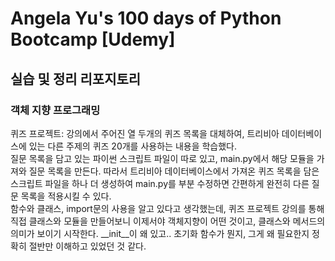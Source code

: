 <h1>
  Angela Yu's 100 days of Python Bootcamp [Udemy]
</h1>
<h2>실습 및 정리 리포지토리</h2>
<h3>객체 지향 프로그래밍</h3>
<p>
  퀴즈 프로젝트: 강의에서 주어진 열 두개의 퀴즈 목록을 대체하여, 트리비아 데이터베이스에 있는 다른 주제의 퀴즈 20개를 사용하는 내용을 학습했다.<br>
  질문 목록을 담고 있는 파이썬 스크립트 파일이 따로 있고, main.py에서 해당 모듈을 가져와 질문 목록을 만든다. 따라서 트리비아 데이터베이스에서 가져온 퀴즈 목록을 담은 스크립트 파일을 하나 더 생성하여 main.py를 부분 수정하면 간편하게 완전히 다른 질문 목록을 적용시킬 수 있다. <br>
  함수와 클래스, import문의 사용을 알고 있다고 생각했는데, 퀴즈 프로젝트 강의를 통해 직접 클래스와 모듈을 만들어보니 이제서야 객체지향이 어떤 것이고, 클래스와 메서드의 의미가 보이기 시작한다. __init__이 왜 있고.. 초기화 함수가 뭔지, 그게 왜 필요한지 정확히 절반만 이해하고 있었던 것 같다.
</p>

